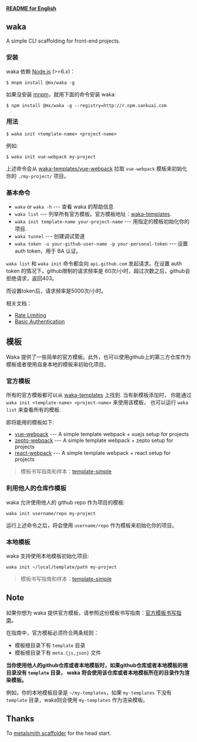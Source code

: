 #### [README for English](http://git.sankuai.com/projects/XM/repos/waka-cli/browse/README_en.md)

## waka
A simple CLI scaffolding for front-end projects.

### 安装
waka 依赖 [Node.js](https://nodejs.org/en/) (>=6.x)：

```
$ mnpm install @mx/waka -g
```

如果没安装 [mnpm](http://npm.sankuai.com/)，就用下面的命令安装 waka:

```
$ npm install @mx/waka -g --registry=http://r.npm.sankuai.com
```

### 用法
```
$ waka init <template-name> <project-name>
```

例如:

```
$ waka init vue-webpack my-project
```

上述命令会从 [waka-templates/vue-webpack](https://github.com/waka-templates/vue-webpack) 拉取 `vue-webpack` 模板来初始化你的 `./my-project/` 项目。


### 基本命令

* `waka` or `waka -h` --- 查看 waka 的帮助信息
* `waka list` --- 列举所有官方模板。官方模板地址：[waka-templates](https://github.com/waka-templates).
* `waka init template-name your-project-name` --- 用指定的模板初始化你的项目.
* `waka tunnel` --- 创建调试管道
* `waka token -u your-github-user-name -p your-personal-token` --- 设置 auth token，用于 BA 认证。

`waka list` 和 `waka init` 命令都会向 `api.github.com` 发起请求。在设置 auth token 的情况下，github限制的请求频率是 60次/小时，超过次数之后，github会拒绝请求，返回403。

而设置token后，请求频率是5000次/小时。

相关文档：

* [Rate Limiting](https://developer.github.com/v3/#rate-limiting)
* [Basic Authentication](https://developer.github.com/v3/auth/#basic-authentication)

## 模板
Waka 提供了一些简单的官方模板。此外，也可以使用github上的第三方仓库作为模板或者使用自身本地的模板来初始化项目。

### 官方模板
所有的官方模板都可以从 [waka-templates](https://github.com/waka-templates) 上找到. 当有新模板添加时， 你能通过 `waka init <template-name> <project-name>` 来使用该模板， 也可以运行  `waka list` 来查看所有的模板.

即将能用的模板如下:

* [vue-webpack](https://github.com/waka-templates/vue-webpack) --- A simple template webpack + vuejs setup for projects
* [zepto-webpack](https://github.com/waka-templates/zepto-webpack) --- A simple template webpack + zepto setup for projects
* [react-webpack](https://github.com/waka-templates/react-webpack) ---  A simple template webpack + react setup for projects

>模板书写指南和样本：[template-simple](https://github.com/waka-templates/template-simple)

### 利用他人的仓库作模板
waka 允许使用他人的 github repo 作为项目的模板:

```
waka init username/repo my-project
```

运行上述命令之后，将会使用 `username/repo` 作为模板来初始化你的项目。

### 本地模板

waka 支持使用本地模板初始化项目:

```
waka init ~/local/template/path my-project
```

>模板书写指南和样本：[template-simple](https://github.com/waka-templates/template-simple)

## Note

如果你想为 waka 提供官方模板，请参照这份模板书写指南：[官方模板书写指南](https://github.com/waka-templates/template-simple)。

在指南中，官方模板必须符合两条规则：

* 模板根目录下有 `template` 目录
* 模板根目录下有 `meta.{js,json}` 文件

**当你使用他人的github仓库或者本地模板时，如果github仓库或者本地模板的根目录没有 `template` 目录， waka 将会使用该仓库或者本地模板所在的目录作为渲染模板。**

例如，你的本地模板目录是 `~/my-templates`，如果 `my-templates` 下没有 `template` 目录，waka则会使用 `my-templates` 作为渲染模板。

## Thanks
To [metalsmith scaffolder](https://github.com/metalsmith/metalsmith/blob/master/examples/project-scaffolder) for the head start.



